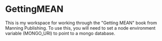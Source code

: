 GettingMEAN
===========
This is my workspace for working through the "Getting MEAN" book from Manning Publishing.
To use this, you will need to set a node environment variable (MONGO_URI) to point to a mongo database.
